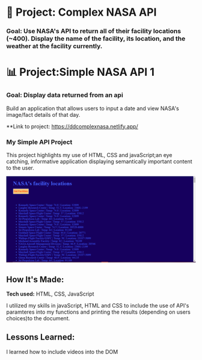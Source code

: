 # 🚀 Project: Complex NASA API

### Goal: Use NASA's API to return all of their facility locations (~400). Display the name of the facility, its location, and the weather at the facility currently. 
# 📊 Project:Simple NASA API 1

### Goal: Display data returned from an api

Build an application that allows users to input a date and view NASA's image/fact details of that day.

**Link to project: https://ddcomplexnasa.netlify.app/ 

###  My Simple API Project
This project highlights my use of HTML, CSS and javaScript;an eye catching, informative application displaying semantically important content to the user.

![snip](Capture.PNG)

## How It's Made:

**Tech used:** HTML, CSS, JavaScript


I utilized my skills in javaScript, HTML and CSS to include the use of API's paramteres into my functions and printing the results (depending on users choices)to the document.
## Lessons Learned:
I learned how to include videos into the DOM
